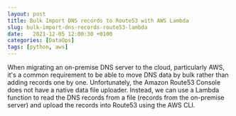 ```yaml
---
layout: post
title: Bulk Import DNS records to Route53 with AWS Lambda
slug: bulk-import-dns-records-route53-lambda
date:   2021-12-05 12:00:30 +0100
categories: [DataOps]
tags: [python, aws]
---
```


When migrating an on-premise DNS server to the cloud, particularly AWS, it's
a common requirement to be able to move DNS data by bulk rather than adding
records one by one. Unfortunately, the Amazon Route53 Console does not have a
native data file uploader. Instead, we can use a Lambda function
to read the DNS records from a file (records from the on-premise server)
and upload the records into Route53 using the AWS CLI.
